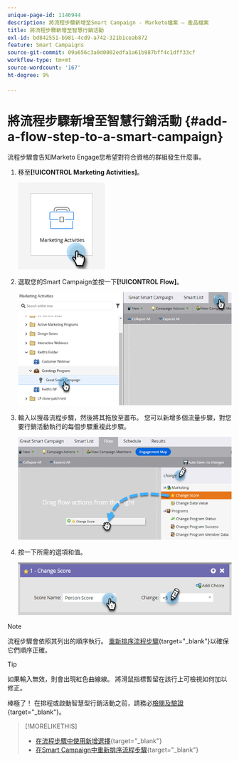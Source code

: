 ```yaml
---
unique-page-id: 1146944
description: 將流程步驟新增至Smart Campaign - Marketo檔案 — 產品檔案
title: 將流程步驟新增至智慧行銷活動
exl-id: bd842551-b981-4cd9-a742-321b1ceab872
feature: Smart Campaigns
source-git-commit: 09a656c3a0d0002edfa1a61b987bff4c1dff33cf
workflow-type: tm+mt
source-wordcount: '167'
ht-degree: 9%

---
```


# 將流程步驟新增至智慧行銷活動 {#add-a-flow-step-to-a-smart-campaign}

流程步驟會告知Marketo Engage您希望對符合資格的群組發生什麼事。

1. 移至&#x200B;**[!UICONTROL Marketing Activities]**。

   ![](assets/add-a-flow-step-to-a-smart-campaign-1.png)

1. 選取您的Smart Campaign並按一下&#x200B;**[!UICONTROL Flow]**。

   ![](assets/add-a-flow-step-to-a-smart-campaign-2.png)

1. 輸入以搜尋流程步驟，然後將其拖放至畫布。 您可以新增多個流量步驟，對您要行銷活動執行的每個步驟重複此步驟。

   ![](assets/add-a-flow-step-to-a-smart-campaign-3.png)

1. 按一下所需的選項和值。

   ![](assets/add-a-flow-step-to-a-smart-campaign-4.png)

>[!NOTE]
>
>流程步驟會依照其列出的順序執行。 [重新排序流程步驟](/help/marketo/product-docs/core-marketo-concepts/smart-campaigns/flow-actions/reorder-the-flow-steps-in-a-smart-campaign.md){target="_blank"}以確保它們順序正確。

>[!TIP]
>
>如果輸入無效，則會出現紅色曲線線。 將滑鼠指標暫留在該行上可檢視如何加以修正。

棒極了！ 在排程或啟動智慧型行銷活動之前，請務必[檢閱及驗證](/help/marketo/product-docs/core-marketo-concepts/smart-campaigns/creating-a-smart-campaign/smart-campaign-checklist.md){target="_blank"}。

>[!MORELIKETHIS]
>
>* [在流程步驟中使用新增選擇](/help/marketo/product-docs/core-marketo-concepts/smart-campaigns/flow-actions/use-add-choice-in-a-flow-step.md){target="_blank"}
>* [在Smart Campaign中重新排序流程步驟](/help/marketo/product-docs/core-marketo-concepts/smart-campaigns/flow-actions/reorder-the-flow-steps-in-a-smart-campaign.md){target="_blank"}

